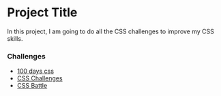 
# Project Title

In this project, I am going to do all the CSS challenges to improve my CSS skills.
### Challenges

 - [100 days css](https://100dayscss.com/)
 - [CSS Challenges](https://css-challenges.com/)
 - [CSS Battle](https://cssbattle.dev/)